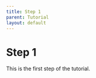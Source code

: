 ```yaml
---
title: Step 1
parent: Tutorial
layout: default
---
```

# Step 1

This is the first step of the tutorial.
